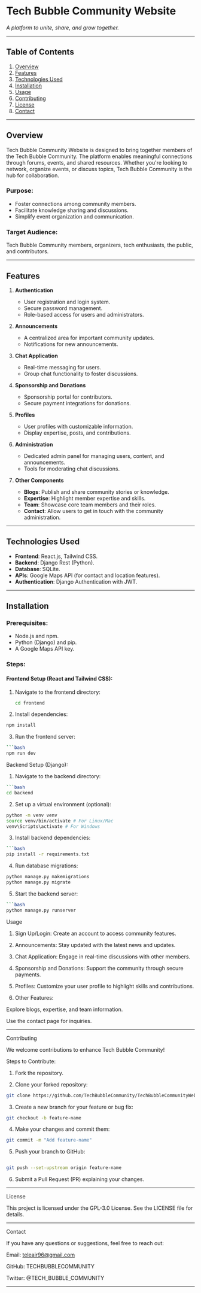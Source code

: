 # **Tech Bubble Community Website**

_A platform to unite, share, and grow together._

---

## **Table of Contents**

1. [Overview](#overview)
2. [Features](#features)
3. [Technologies Used](#technologies-used)
4. [Installation](#installation)
5. [Usage](#usage)
6. [Contributing](#contributing)
7. [License](#license)
8. [Contact](#contact)

---

## **Overview**

Tech Bubble Community Website is designed to bring together members of the Tech Bubble Community. The platform enables meaningful connections through forums, events, and shared resources. Whether you're looking to network, organize events, or discuss topics, Tech Bubble Community is the hub for collaboration.

### **Purpose:**

- Foster connections among community members.
- Facilitate knowledge sharing and discussions.
- Simplify event organization and communication.

### **Target Audience:**

Tech Bubble Community members, organizers, tech enthusiasts, the public, and contributors.

---

## **Features**

1. **Authentication**

   - User registration and login system.
   - Secure password management.
   - Role-based access for users and administrators.

2. **Announcements**

   - A centralized area for important community updates.
   - Notifications for new announcements.

3. **Chat Application**

   - Real-time messaging for users.
   - Group chat functionality to foster discussions.

4. **Sponsorship and Donations**

   - Sponsorship portal for contributors.
   - Secure payment integrations for donations.

5. **Profiles**

   - User profiles with customizable information.
   - Display expertise, posts, and contributions.

6. **Administration**

   - Dedicated admin panel for managing users, content, and announcements.
   - Tools for moderating chat discussions.

7. **Other Components**
   - **Blogs**: Publish and share community stories or knowledge.
   - **Expertise**: Highlight member expertise and skills.
   - **Team**: Showcase core team members and their roles.
   - **Contact**: Allow users to get in touch with the community administration.

---

## **Technologies Used**

- **Frontend**: React.js, Tailwind CSS.
- **Backend**: Django Rest (Python).
- **Database**: SQLite.
- **APIs**: Google Maps API (for contact and location features).
- **Authentication**: Django Authentication with JWT.

---

## **Installation**

### **Prerequisites:**

- Node.js and npm.
- Python (Django) and pip.
- A Google Maps API key.

### **Steps:**

#### **Frontend Setup (React and Tailwind CSS):**

1. Navigate to the frontend directory:

   ```bash
   cd frontend

   ```

2. Install dependencies:

```bash
npm install
```


3. Run the frontend server:
```bash
```bash
npm run dev

```

Backend Setup (Django):

1. Navigate to the backend directory:

```bash
```bash
cd backend
```

2. Set up a virtual environment (optional):

```bash
python -m venv venv
source venv/bin/activate # For Linux/Mac
venv\Scripts\activate # For Windows
```

3. Install backend dependencies:

```bash
```bash
pip install -r requirements.txt
```
4. Run database migrations:

```bash
python manage.py makemigrations
python manage.py migrate

```

5. Start the backend server:

```bash
```bash
python manage.py runserver

```

Usage

1. Sign Up/Login: Create an account to access community features.

2. Announcements: Stay updated with the latest news and updates.

3. Chat Application: Engage in real-time discussions with other members.

4. Sponsorship and Donations: Support the community through secure payments.

5. Profiles: Customize your user profile to highlight skills and contributions.

6. Other Features:

Explore blogs, expertise, and team information.

Use the contact page for inquiries.

---

Contributing

We welcome contributions to enhance Tech Bubble Community!

Steps to Contribute:

1. Fork the repository.

2. Clone your forked repository:
```bash
git clone https://github.com/TechBubbleCommunity/TechBubbleCommunityWebsite-.git

```

3. Create a new branch for your feature or bug fix:

```bash
git checkout -b feature-name
```
4. Make your changes and commit them:
```bash
git commit -m "Add feature-name"

```

5. Push your branch to GitHub:

```bash

git push --set-upstream origin feature-name

```

6. Submit a Pull Request (PR) explaining your changes.

---

License

This project is licensed under the GPL-3.0 License. See the LICENSE file for details.

---

Contact

If you have any questions or suggestions, feel free to reach out:

Email: teleair96@gmail.com

GitHub: TECHBUBBLECOMMUNITY

Twitter: @TECH_BUBBLE_COMMUNITY

---
